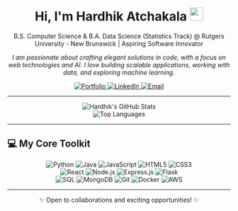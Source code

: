 <div align="center">
  <h1>Hi, I'm Hardhik Atchakala <img src="https://media.giphy.com/media/hvRJCLFzcasrR4ia7z/giphy.gif" width="30px"></h1>
  <p>
    B.S. Computer Science & B.A. Data Science (Statistics Track) @ Rutgers University - New Brunswick | Aspiring Software Innovator
  </p>
  <p><em>I am passionate about crafting elegant solutions in code, with a focus on web technologies and AI. I love building scalable applications, working with data, and exploring machine learning.</em></p>

  <p>
    <a href="https://athardhik.netlify.app/" target="_blank">
      <img src="https://img.shields.io/badge/Portfolio-007bff?style=for-the-badge&logo=google-chrome&logoColor=white" alt="Portfolio"/>
    </a>
    <a href="https://www.linkedin.com/in/atchakalahardhik/" target="_blank">
      <img src="https://img.shields.io/badge/LinkedIn-0A66C2?style=for-the-badge&logo=linkedin&logoColor=white" alt="LinkedIn"/>
    </a>
    <a href="mailto:ha636@scarletmail.rutgers.edu">
      <img src="https://img.shields.io/badge/Email-D14836?style=for-the-badge&logo=gmail&logoColor=white" alt="Email"/>
    </a>
  </p>
</div>

---

<div align="center">
  <img src="https://github-readme-stats.vercel.app/api?username=YourGitHubUsername&show_icons=true&theme=dracula&rank_icon=github&hide_border=true&card_width=450" alt="Hardhik's GitHub Stats" />
  <br/> <img src="https://github-readme-stats.vercel.app/api/top-langs/?username=YourGitHubUsername&layout=compact&theme=dracula&hide_border=true&card_width=450" alt="Top Languages" />
</div>

---

## 💻 My Core Toolkit

<p align="center">
  <img src="https://img.shields.io/badge/Python-3776AB?style=for-the-badge&logo=python&logoColor=white" alt="Python"/>
  <img src="https://img.shields.io/badge/Java-ED8B00?style=for-the-badge&logo=openjdk&logoColor=white" alt="Java"/>
  <img src="https://img.shields.io/badge/JavaScript-F7DF1E?style=for-the-badge&logo=javascript&logoColor=black" alt="JavaScript"/>
  <img src="https://img.shields.io/badge/HTML5-E34F26?style=for-the-badge&logo=html5&logoColor=white" alt="HTML5"/>
  <img src="https://img.shields.io/badge/CSS3-1572B6?style=for-the-badge&logo=css3&logoColor=white" alt="CSS3"/>
  <br/> <img src="https://img.shields.io/badge/React-61DAFB?style=for-the-badge&logo=react&logoColor=black" alt="React"/>
  <img src="https://img.shields.io/badge/Node.js-339933?style=for-the-badge&logo=nodedotjs&logoColor=white" alt="Node.js"/>
  <img src="https://img.shields.io/badge/Express.js-000000?style=for-the-badge&logo=express&logoColor=white" alt="Express.js"/>
  <img src="https://img.shields.io/badge/Flask-000000?style=for-the-badge&logo=flask&logoColor=white" alt="Flask"/>
  <br/> <img src="https://img.shields.io/badge/SQL-4479A1?style=for-the-badge&logo=mysql&logoColor=white" alt="SQL"/>
  <img src="https://img.shields.io/badge/MongoDB-47A248?style=for-the-badge&logo=mongodb&logoColor=white" alt="MongoDB"/>
  <img src="https://img.shields.io/badge/Git-F05032?style=for-the-badge&logo=git&logoColor=white" alt="Git"/>
  <img src="https://img.shields.io/badge/Docker-2496ED?style=for-the-badge&logo=docker&logoColor=white" alt="Docker"/>
  <img src="https://img.shields.io/badge/Amazon%20AWS-232F3E?style=for-the-badge&logo=amazon-aws&logoColor=white" alt="AWS"/>
</p>

---

<div align="center">
  <p>✨ Open to collaborations and exciting opportunities! ✨</p>
</div>
